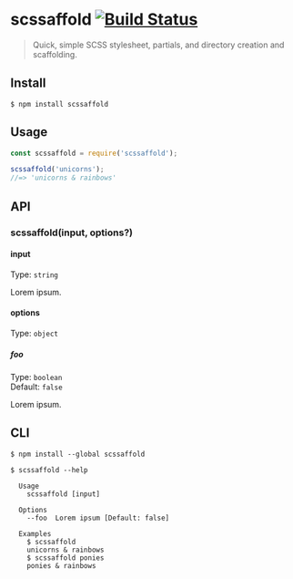 # scssaffold [![Build Status](https://travis-ci.com/mattdanielbrown/scssaffold.svg?branch=master)](https://travis-ci.com/mattdanielbrown/scssaffold)

> Quick, simple SCSS stylesheet, partials, and directory creation and scaffolding.


## Install

```
$ npm install scssaffold
```


## Usage

```js
const scssaffold = require('scssaffold');

scssaffold('unicorns');
//=> 'unicorns & rainbows'
```


## API

### scssaffold(input, options?)

#### input

Type: `string`

Lorem ipsum.

#### options

Type: `object`

##### foo

Type: `boolean`\
Default: `false`

Lorem ipsum.


## CLI

```
$ npm install --global scssaffold
```

```
$ scssaffold --help

  Usage
    scssaffold [input]

  Options
    --foo  Lorem ipsum [Default: false]

  Examples
    $ scssaffold
    unicorns & rainbows
    $ scssaffold ponies
    ponies & rainbows
```
